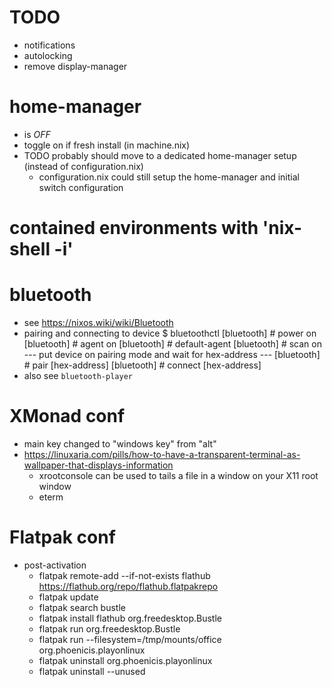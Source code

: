 
# TODO
- notifications
- autolocking
- remove display-manager

# home-manager
- is *OFF*
- toggle on if fresh install (in machine.nix)
- TODO probably should move to a dedicated home-manager setup (instead of configuration.nix)
    - configuration.nix could still setup the home-manager and initial switch configuration


# contained environments with 'nix-shell -i'

# bluetooth
- see https://nixos.wiki/wiki/Bluetooth
- pairing and connecting to device
    $ bluetoothctl
    [bluetooth] # power on
    [bluetooth] # agent on
    [bluetooth] # default-agent
    [bluetooth] # scan on
    --- put device on pairing mode and wait for hex-address ---
    [bluetooth] # pair [hex-address]
    [bluetooth] # connect [hex-address]
- also see `bluetooth-player`

# XMonad conf
- main key changed to "windows key" from "alt"
- https://linuxaria.com/pills/how-to-have-a-transparent-terminal-as-wallpaper-that-displays-information
    - xrootconsole can be used to tails a file in a window on your X11 root window
    - eterm

# Flatpak conf
- post-activation
    - flatpak remote-add --if-not-exists flathub https://flathub.org/repo/flathub.flatpakrepo
    - flatpak update
    - flatpak search bustle
    - flatpak install flathub org.freedesktop.Bustle
    - flatpak run org.freedesktop.Bustle
    - flatpak run --filesystem=/tmp/mounts/office org.phoenicis.playonlinux
    - flatpak uninstall org.phoenicis.playonlinux
    - flatpak uninstall --unused
















